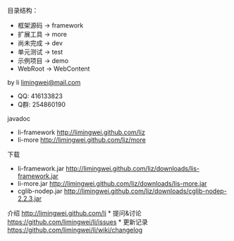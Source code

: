 目录结构：
* 框架源码 -> framework
* 扩展工具 -> more
* 尚未完成 -> dev
* 单元测试 -> test
* 示例项目 -> demo
* WebRoot -> WebContent

by li limingwei@mail.com
* QQ: 416133823
* Q群: 254860190

javadoc
* li-framework http://limingwei.github.com/liz 
* li-more http://limingwei.github.com/liz/more 

下载
* li-framework.jar http://limingwei.github.com/liz/downloads/lis-framework.jar
* li-more.jar http://limingwei.github.com/liz/downloads/lis-more.jar
* cglib-nodep.jar http://limingwei.github.com/liz/downloads/cglib-nodep-2.2.3.jar

介绍 http://limingwei.github.com/li
* 
提问&讨论   https://github.com/limingwei/li/issues
* 
更新记录   https://github.com/limingwei/li/wiki/changelog